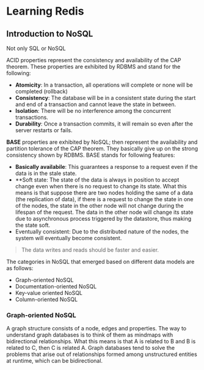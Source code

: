 # Learning Redis

## Introduction to NoSQL

Not only SQL or NoSQL

ACID properties represent the consistency and availability of the CAP theorem.
These properties are exhibited by RDBMS and stand for the following:

* **Atomicity**: In a transaction, all operations will complete or none will be
completed (rollback)
* **Consistency**: The database will be in a consistent state during the start 
and end of a transaction and cannot leave the state in between.
* **Isolation**: There will be no interference among the concurrent transactions.
* **Durability**: Once a transaction commits, it will remain so even after the 
server restarts or fails.

**BASE** properties are exhibited by NoSQL; then represent the availability
and partition tolerance of the CAP theorem. They basically give up on the 
strong consistency shown by RDBMS. BASE stands for following features:

* **Basically availabile**: This guarantees a response to a request even if 
the data is in the stale state.
* **Soft state: The state of the data is always in position to accept change 
even when there is no request to change its state. What this means is that 
suppose there are two nodes holding the same of a data (the replication of 
data), if there is a request to change the state in one of the nodes, the 
state in the other node will not change during the lifespan of the request.
The data in the other node will change its state due to asynchronous process 
triggered by the datastore, thus making the state soft.
* Eventually consistent: Due to the distributed nature of the nodes, the system 
will eventually become consistent.

> The data writes and reads should be faster and easier.

The categories in NoSQL that emerged based on different data models are as 
follows:

* Graph-oriented NoSQL
* Documentation-oriented NoSQL
* Key-value oriented NoSQL
* Column-oriented NoSQL

### Graph-oriented NoSQL

A graph structure consists of a node, edges and properties. The way to understand 
graph databases is to think of them as mindmaps with bidirectional relationships.
What this means is that A is related to B and B is related to C, then C is related 
A. Graph databases tend to solve the problems that arise out of relationships formed
among unstructured entities at runtime, which can be bidirectional.


